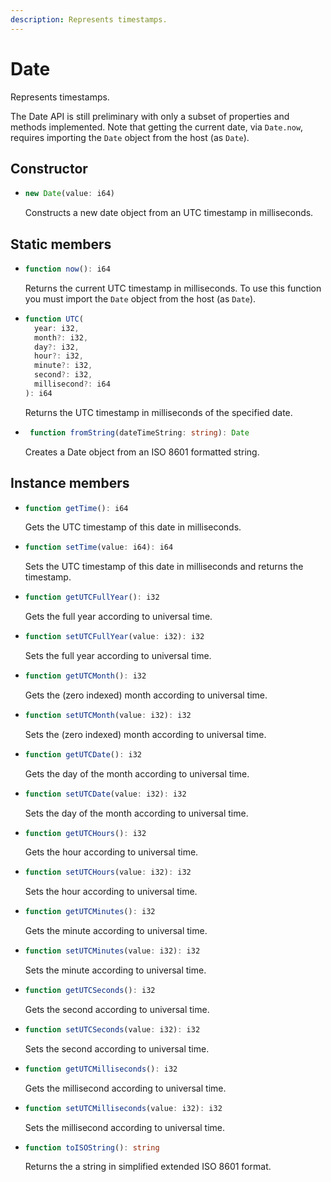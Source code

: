 ```yaml
---
description: Represents timestamps.
---
```


# Date

Represents timestamps.

The Date API is still preliminary with only a subset of properties and methods implemented. Note that getting the current date, via `Date.now`, requires importing the `Date` object from the host \(as `Date`\).

## Constructor

* ```ts
  new Date(value: i64)
  ```
  Constructs a new date object from an UTC timestamp in milliseconds.

## Static members

* ```ts
  function now(): i64
  ```
  Returns the current UTC timestamp in milliseconds. To use this function you must import the `Date` object from the host \(as `Date`\).

* ```ts
  function UTC(
    year: i32,
    month?: i32,
    day?: i32,
    hour?: i32,
    minute?: i32,
    second?: i32,
    millisecond?: i64
  ): i64
  ```
  Returns the UTC timestamp in milliseconds of the specified date.
  
* ```ts
   function fromString(dateTimeString: string): Date 
  ```
  Creates a Date object from an ISO 8601 formatted string.

## Instance members

* ```ts
  function getTime(): i64
  ```
  Gets the UTC timestamp of this date in milliseconds.

* ```ts
  function setTime(value: i64): i64
  ```
  Sets the UTC timestamp of this date in milliseconds and returns the timestamp.
  
* ```ts
  function getUTCFullYear(): i32
  ```
  Gets the full year according to universal time.

* ```ts
  function setUTCFullYear(value: i32): i32
  ```
  Sets the full year according to universal time.

* ```ts
  function getUTCMonth(): i32
  ```
  Gets the (zero indexed) month according to universal time.

* ```ts
  function setUTCMonth(value: i32): i32
  ```
  Sets the (zero indexed) month according to universal time.
  
* ```ts
  function getUTCDate(): i32
  ```
  Gets the day of the month according to universal time.

* ```ts
  function setUTCDate(value: i32): i32
  ```
  Sets the day of the month according to universal time.
  
* ```ts
  function getUTCHours(): i32
  ```
  Gets the hour according to universal time.

* ```ts
  function setUTCHours(value: i32): i32
  ```
  Sets the hour according to universal time.
  
* ```ts
  function getUTCMinutes(): i32
  ```
  Gets the minute according to universal time.

* ```ts
  function setUTCMinutes(value: i32): i32
  ```
  Sets the minute according to universal time.
  
* ```ts
  function getUTCSeconds(): i32
  ```
  Gets the second according to universal time.

* ```ts
  function setUTCSeconds(value: i32): i32
  ```
  Sets the second according to universal time.
  
* ```ts
  function getUTCMilliseconds(): i32
  ```
  Gets the millisecond according to universal time.

* ```ts
  function setUTCMilliseconds(value: i32): i32
  ```
  Sets the millisecond according to universal time.
 
* ```ts
  function toISOString(): string
  ```
  Returns the a string in simplified extended ISO 8601 format.
  
